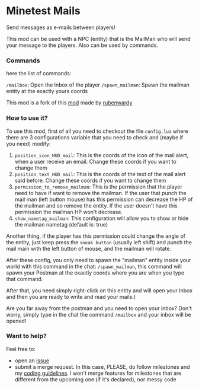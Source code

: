 # Minetest Mails
Send messages as e-mails between players!

This mod can be used with a NPC (entity) that is the MailMan who will send your message to the players.
Also can be used by commands.

### Commands
here the list of commands:

`/mailbox`: Open the Inbox of the player
`/spawn_mailman`: Spawn the mailman entity at the exactly yours coords


This mod is a fork of this [mod](https://github.com/rubenwardy/email) made by [rubenwardy](https://github.com/rubenwardy)


### How to use it?
To use this mod, first of all you need to checkout the file `config.lua` where there are 3 configurations variable that you need to check and (maybe if you need) modify:

1) `position_icon_HUD_mail`: This is the coords of the icon of the mail alert, when a user receive an email. Change these coords if you want to change them
2) `position_text_HUD_mail`: This is the coords of the text of the mail alert said before. Change these coords if you want to change them
3) `permission_to_remove_mailman`: This is the permission that the player need to have if want to remove the mailman. If the user that punch the mail man (left button mouse) has this permission can decrease the HP of the mailman and so remove the entity. If the user doesn't have this permission the mailman HP won't decrease.
4) `show_nametag_mailman`: This configuration will allow you to show or hide the mailman nametag (default is: true)

Another thing, if the player has this permission could change the angle of the entity, just keep press the `sneak button` (usually left shift) and punch the mail main with the left button of mouse, and the mailman will rotate.

After these config, you only need to spawn the "mailman" entity inside your world with this command in the chat:
`/spawn_mailman`, this command will spawn your Postman at the exactly coords where you are when you type that command.

After that, you need simply right-click on this entity and will open your Inbox and then you are ready to write and read your mails:)

Are you far away from the postman and you need to open your inbox? Don't worry, simply type in the chat the command `/mailbox` and your inbox will be opened!

### Want to help?
Feel free to:
* open an [issue](https://gitlab.com/mrfreeman_works/minetest_mails/-/issues)
* submit a merge request. In this case, PLEASE, do follow milestones and my [coding guidelines](https://cryptpad.fr/pad/#/2/pad/view/-l75iHl3x54py20u2Y5OSAX4iruQBdeQXcO7PGTtGew/embed/). I won't merge features for milestones that are different from the upcoming one (if it's declared), nor messy code